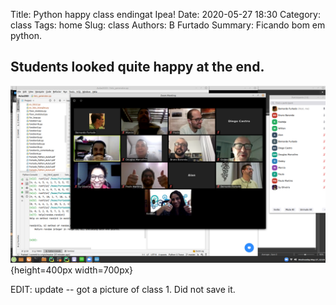 Title: Python happy class endingat Ipea!
Date: 2020-05-27 18:30
Category: class
Tags: home
Slug: class
Authors: B Furtado
Summary: Ficando bom em python.

## Students looked quite happy at the end.

![a phantom image](images/class2705.png){height=400px width=700px}

EDIT: update -- got a picture of class 1. Did not save it.